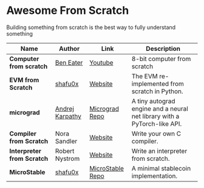 # Awesome From Scratch

Building something from scratch is the best way to fully understand something


| **Name**                  | **Author**                                           | **Link**                                                                              | **Description**                                                |
|---------------------------|-----------------------------------------------------|--------------------------------------------------------------------------------------|----------------------------------------------------------------|
| **Computer from scratch**           | [Ben Eater](https://x.com/ben_eater)                    | [Youtube](https://www.youtube.com/watch?v=HyznrdDSSGM&list=PLowKtXNTBypGqImE405J2565dvjafglHU&ab_channel=BenEater)                           | 8-bit computer from scratch                           |
| **EVM from Scratch**      | [shafu0x](https://x.com/shafu0x)                    | [Website](https://evm-from-scratch.xyz/content/01_intro.html)                        | The EVM re-implemented from scratch in Python.                |
| **micrograd**             | [Andrej Karpathy](https://x.com/karpathy)           | [Micrograd Repo](https://github.com/karpathy/micrograd)                              | A tiny autograd engine and a neural net library with a PyTorch-like API. |
| **Compiler from Scratch** | Nora Sandler                                        | [Website](https://norasandler.com/2017/11/29/Write-a-Compiler.html)                  | Write your own C compiler.                                    |
| **Interpreter from Scratch** | Robert Nystrom                                   | [Website](https://craftinginterpreters.com/introduction.html)                        | Write an interpreter from scratch.                           |
| **MicroStable**           | [shafu0x](https://x.com/shafu0x)                    | [MicroStable Repo](https://github.com/shafu0x/MicroStable)                           | A minimal stablecoin implementation.                          |
